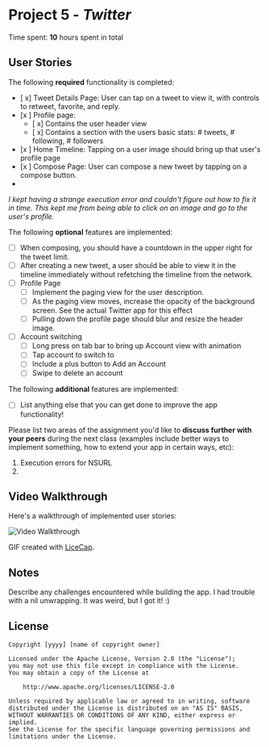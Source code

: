 # Project 5 - *Twitter*

Time spent: **10** hours spent in total

## User Stories

The following **required** functionality is completed:

- [ x] Tweet Details Page: User can tap on a tweet to view it, with controls to retweet, favorite, and reply.
- [x ] Profile page:
   - [ x] Contains the user header view
   - [ x] Contains a section with the users basic stats: # tweets, # following, # followers
- [x ] Home Timeline: Tapping on a user image should bring up that user's profile page
- [x ] Compose Page: User can compose a new tweet by tapping on a compose button.
- 
*I kept having a strange execution error and couldn't figure out how to fix it in time. This kept me from being able to click on an image and go to the user's profile.*

The following **optional** features are implemented:

- [ ] When composing, you should have a countdown in the upper right for the tweet limit.
- [ ] After creating a new tweet, a user should be able to view it in the timeline immediately without refetching the timeline from the network.
- [ ] Profile Page
   - [ ] Implement the paging view for the user description.
   - [ ] As the paging view moves, increase the opacity of the background screen. See the actual Twitter app for this effect
   - [ ] Pulling down the profile page should blur and resize the header image.
- [ ] Account switching
   - [ ] Long press on tab bar to bring up Account view with animation
   - [ ] Tap account to switch to
   - [ ] Include a plus button to Add an Account
   - [ ] Swipe to delete an account

The following **additional** features are implemented:

- [ ] List anything else that you can get done to improve the app functionality!

Please list two areas of the assignment you'd like to **discuss further with your peers** during the next class (examples include better ways to implement something, how to extend your app in certain ways, etc):

1. Execution errors for NSURL
2. 

## Video Walkthrough 

Here's a walkthrough of implemented user stories:

<img src='http://i.imgur.com/QOUY3j4.gif' title='Video Walkthrough' width='' alt='Video Walkthrough' />

GIF created with [LiceCap](http://www.cockos.com/licecap/).

## Notes


Describe any challenges encountered while building the app.
I had trouble with a nil unwrapping. It was weird, but I got it! :)

## License

    Copyright [yyyy] [name of copyright owner]

    Licensed under the Apache License, Version 2.0 (the "License");
    you may not use this file except in compliance with the License.
    You may obtain a copy of the License at

        http://www.apache.org/licenses/LICENSE-2.0

    Unless required by applicable law or agreed to in writing, software
    distributed under the License is distributed on an "AS IS" BASIS,
    WITHOUT WARRANTIES OR CONDITIONS OF ANY KIND, either express or implied.
    See the License for the specific language governing permissions and
    limitations under the License.
